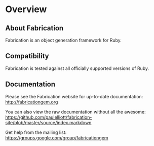 # Overview

## About Fabrication

Fabrication is an object generation framework for Ruby.

## Compatibility

Fabrication is tested against all officially supported versions of Ruby.

## Documentation

Please see the Fabrication website for up-to-date documentation: http://fabricationgem.org

You can also view the raw documentation without all the awesome: https://github.com/paulelliott/fabrication-site/blob/master/source/index.markdown

Get help from the mailing list: https://groups.google.com/group/fabricationgem
